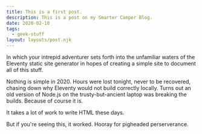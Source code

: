 ```yaml
---
title: This is a first post.
description: This is a post on my Smarter Camper Blog.
date: 2020-02-10
tags:
  - geek-stuff
layout: layouts/post.njk
---
```

In which your intrepid adventurer sets forth into the unfamiliar waters of the Eleventy static site generator in hopes of creating a simple site to document all of this stuff.

Nothing is simple in 2020. Hours were lost tonight, never to be recovered, chasing down why Eleventy would not build correctly locally. Turns out an old version of Node.js on the trusty-but-ancient laptop was breaking the builds. Because of course it is. 

It takes a lot of work to write HTML these days.

But if you're seeing this, it worked. Hooray for pigheaded perserverance.
